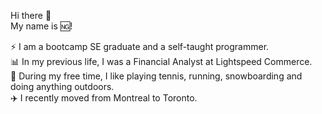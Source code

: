 Hi there 👋 
<br />
My name is 🆖!

⚡️ I am a bootcamp SE graduate and a self-taught programmer.
<br />
📊 In my previous life, I was a Financial Analyst at Lightspeed Commerce.
<br />
🎾 During my free time, I like playing tennis, running, snowboarding and doing anything outdoors.
<br />
✈️ I recently moved from Montreal to Toronto.
